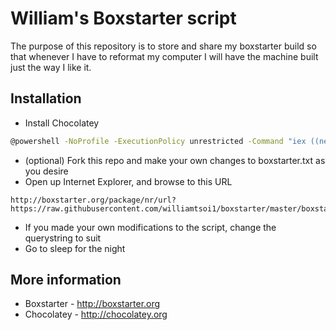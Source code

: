 William's Boxstarter script
=========

The purpose of this repository is to store and share my boxstarter build so that whenever I have to reformat my computer I will have the machine built just the way I like it.

Installation
------------

- Install Chocolatey
```sh
@powershell -NoProfile -ExecutionPolicy unrestricted -Command "iex ((new-object net.webclient).DownloadString('https://chocolatey.org/install.ps1'))" && SET PATH=%PATH%;%ALLUSERSPROFILE%\chocolatey\bin
```
- (optional) Fork this repo and make your own changes to boxstarter.txt as you desire
- Open up Internet Explorer, and browse to this URL
```
http://boxstarter.org/package/nr/url?https://raw.githubusercontent.com/williamtsoi1/boxstarter/master/boxstarter.txt
```
- If you made your own modifications to the script, change the querystring to suit
- Go to sleep for the night

More information
----------------
- Boxstarter - http://boxstarter.org
- Chocolatey - http://chocolatey.org
